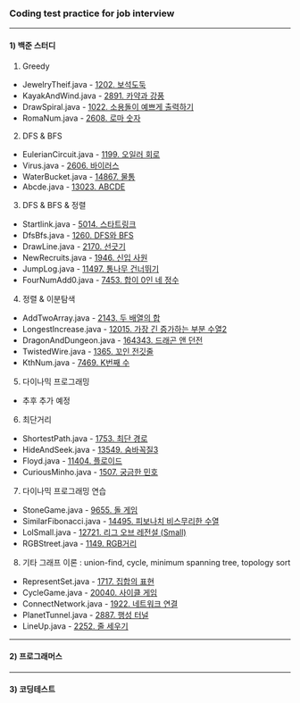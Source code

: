 ### Coding test practice for job interview

---

#### 1) 백준 스터디
1. Greedy
  - JewelryTheif.java - [1202. 보석도둑](https://www.acmicpc.net/problem/1202)
  - KayakAndWind.java - [2891. 카약과 강풍](https://www.acmicpc.net/problem/2891)
  - DrawSpiral.java - [1022. 소용돌이 예쁘게 출력하기](https://www.acmicpc.net/problem/1022)
  - RomaNum.java - [2608. 로마 숫자](https://www.acmicpc.net/problem/2608)

2. DFS & BFS
  - EulerianCircuit.java - [1199. 오일러 회로](https://www.acmicpc.net/problem/1199)
  - Virus.java - [2606. 바이러스](https://www.acmicpc.net/problem/2606)
  - WaterBucket.java - [14867. 물통](https://www.acmicpc.net/problem/14867)
  - Abcde.java - [13023. ABCDE](https://www.acmicpc.net/problem/13023)

3. DFS & BFS  & 정렬
  - Startlink.java - [5014. 스타트링크](https://www.acmicpc.net/problem/5014)
  - DfsBfs.java - [1260. DFS와 BFS](https://www.acmicpc.net/problem/1260)
  - DrawLine.java - [2170. 선긋기](https://www.acmicpc.net/problem/2170)
  - NewRecruits.java - [1946. 신입 사원](https://www.acmicpc.net/problem/1946)
  - JumpLog.java - [11497. 통나무 건너뛰기](https://www.acmicpc.net/problem/11497)
  - FourNumAdd0.java - [7453. 합이 0인 네 정수](https://www.acmicpc.net/problem/7453)
  
4. 정렬 & 이분탐색
  - AddTwoArray.java - [2143. 두 배열의 합](https://www.acmicpc.net/problem/2143)
  - LongestIncrease.java - [12015. 가장 긴 증가하는 부분 수열2](https://www.acmicpc.net/problem/12015)
  - DragonAndDungeon.java - [164343. 드래곤 앤 던전](https://www.acmicpc.net/problem/16434)
  - TwistedWire.java - [1365. 꼬인 전깃줄](https://www.acmicpc.net/problem/1365)
  - KthNum.java - [7469. K번째 수](https://www.acmicpc.net/problem/7469)

5. 다이나믹 프로그래밍
  - 추후 추가 예정

6. 최단거리
  - ShortestPath.java - [1753. 최단 경로](https://www.acmicpc.net/problem/1753)
  - HideAndSeek.java - [13549. 숨바꼭질3](https://www.acmicpc.net/problem/13549)
  - Floyd.java - [11404. 플로이드](https://www.acmicpc.net/problem/11404)
  - CuriousMinho.java - [1507. 궁금한 민호](https://www.acmicpc.net/problem/1507)

7. 다이나믹 프로그래밍 연습
  - StoneGame.java - [9655. 돌 게임](https://www.acmicpc.net/problem/9655)
  - SimilarFibonacci.java - [14495. 피보나치 비스무리한 수열](https://www.acmicpc.net/problem/14495)
  - LolSmall.java - [12721. 리그 오브 레전설 (Small)](https://www.acmicpc.net/problem/12721)
  - RGBStreet.java - [1149. RGB거리](https://www.acmicpc.net/problem/1149)

8. 기타 그래프 이론 : union-find, cycle, minimum spanning tree, topology sort
  - RepresentSet.java - [1717. 집합의 표현](https://www.acmicpc.net/problem/1717)
  - CycleGame.java - [20040. 사이클 게임](https://www.acmicpc.net/problem/20040)
  - ConnectNetwork.java - [1922. 네트워크 연결](https://www.acmicpc.net/problem/1922)
  - PlanetTunnel.java - [2887. 행성 터널](https://www.acmicpc.net/problem/2887)
  - LineUp.java - [2252. 줄 세우기](https://www.acmicpc.net/problem/2252)


---

#### 2) 프로그래머스


---

#### 3) 코딩테스트

